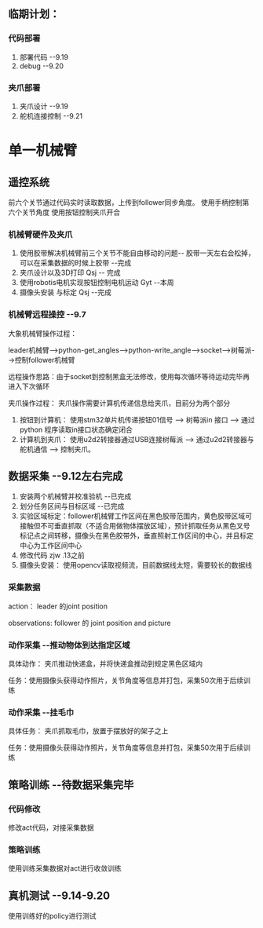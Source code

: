 ## 临期计划：
### 代码部署
1. 部署代码 --9.19
2. debug --9.20
### 夹爪部署
1. 夹爪设计 --9.19
2. 舵机连接控制 --9.21

# 单一机械臂
## 遥控系统 
前六个关节通过代码实时读取数据，上传到follower同步角度。
  使用手柄控制第六个关节角度
  使用按钮控制夹爪开合
### 机械臂硬件及夹爪
1. 使用胶带解决机械臂前三个关节不能自由移动的问题-- 胶带一天左右会松掉，可以在采集数据的时候上胶带 --完成
2. 夹爪设计以及3D打印 Qsj -- 完成
3. 使用robotis电机实现按钮控制电机运动 Gyt --本周
4. 摄像头安装 与标定 Qsj --完成
### 机械臂远程操控 --9.7 
大象机械臂操作过程：

leader机械臂-->python-get_angles-->python-write_angle-->socket-->树莓派-->控制follower机械臂

远程操作思路：由于socket到控制黑盒无法修改，使用每次循环等待运动完毕再进入下次循环

夹爪操作过程： 夹爪操作需要计算机传递信息给夹爪，目前分为两个部分
1. 按钮到计算机： 使用stm32单片机传递按钮01信号 --> 树莓派in 接口 --> 通过python 程序读取in接口状态确定闭合
2. 计算机到夹爪： 使用u2d2转接器通过USB连接树莓派 --> 通过u2d2转接器与舵机通信 --> 控制夹爪。

## 数据采集 --9.12左右完成
1. 安装两个机械臂并校准验机   --已完成
2. 划分任务区间与目标区域 --已完成
3. 实验区域标定：follower机械臂工作区间在黑色胶带范围内，黄色胶带区域可接触但不可垂直抓取（不适合用做物体摆放区域），预计抓取任务从黑色叉号标记点之间转移，摄像头在黑色胶带外，垂直照射工作区间的中心，并且标定中心为工作区间中心
4. 修改代码 zjw .13之前
5. 摄像头安装： 使用opencv读取视频流，目前数据线太短，需要较长的数据线
### 采集数据
action： leader 的joint position

observations: follower 的 joint position and picture

### 动作采集 --推动物体到达指定区域
具体动作： 夹爪推动快递盒，并将快递盒推动到规定黑色区域内

任务：使用摄像头获得动作照片，关节角度等信息并打包，采集50次用于后续训练
### 动作采集 --挂毛巾
具体任务： 夹爪抓取毛巾，放置于摆放好的架子之上

任务：使用摄像头获得动作照片，关节角度等信息并打包，采集50次用于后续训练

## 策略训练 --待数据采集完毕
### 代码修改
修改act代码，对接采集数据
### 策略训练
使用训练采集数据对act进行收敛训练
## 真机测试 --9.14-9.20
使用训练好的policy进行测试
